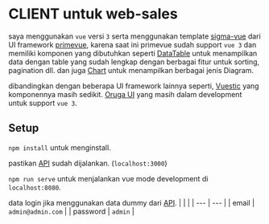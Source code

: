 # CLIENT untuk web-sales
saya menggunakan `vue` versi `3` serta menggunakan template [sigma-vue](https://github.com/primefaces/sigma-vue) dari UI framework [primevue](https://www.primefaces.org/primevue/), karena saat ini primevue sudah support `vue 3` dan memiliki komponen yang dibutuhkan seperti [DataTable](https://www.primefaces.org/primevue/showcase/#/datatable) untuk menampilkan data dengan table yang sudah lengkap dengan berbagai fitur untuk sorting, pagination dll. dan juga [Chart](https://www.primefaces.org/primevue/showcase/#/chart) untuk menampilkan berbagai jenis Diagram.

dibandingkan dengan beberapa UI framework lainnya seperti, [Vuestic](https://vuestic.dev/en/ui-elements/avatar) yang komponennya masih sedikit. [Oruga UI](https://oruga.io/documentation/) yang masih dalam development untuk support `vue 3`.


## Setup

`npm install` untuk menginstall.

pastikan [API](https://github.com/Khusyasy/web-sales-api) sudah dijalankan. (`localhost:3000`)

`npm run serve` untuk menjalankan vue mode development di `localhost:8080`.

data login jika menggunakan data dummy dari [API](https://github.com/Khusyasy/web-sales-api).
|     |     |
| --- | --- |
| email | `admin@admin.com` |
| password | `admin` |
